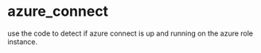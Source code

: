 azure_connect
=============
use the code to detect if azure connect is up and running on the azure role instance.
